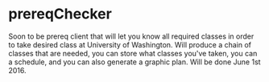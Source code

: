 # prereqChecker
Soon to be prereq client that will let you know all required classes in order to take desired class at University of Washington. Will produce a chain of classes that are needed, you can store what classes you've taken, you can a schedule, and you can also generate a graphic plan. Will be done June 1st 2016.
